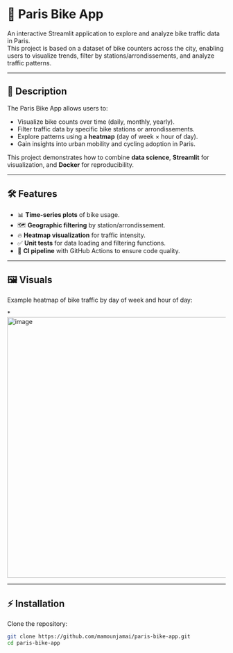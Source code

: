# 🚴 Paris Bike App

An interactive Streamlit application to explore and analyze bike traffic data in Paris.  
This project is based on a dataset of bike counters across the city, enabling users to visualize trends, filter by stations/arrondissements, and analyze traffic patterns.

---

## 📖 Description

The Paris Bike App allows users to:
- Visualize bike counts over time (daily, monthly, yearly).
- Filter traffic data by specific bike stations or arrondissements.
- Explore patterns using a **heatmap** (day of week × hour of day).
- Gain insights into urban mobility and cycling adoption in Paris.

This project demonstrates how to combine **data science**, **Streamlit** for visualization, and **Docker** for reproducibility.

---

## 🛠️ Features

- 📊 **Time-series plots** of bike usage.
- 🗺️ **Geographic filtering** by station/arrondissement.
- 🔥 **Heatmap visualization** for traffic intensity.
- ✅ **Unit tests** for data loading and filtering functions.
- 🔄 **CI pipeline** with GitHub Actions to ensure code quality.

---

## 🖼️ Visuals

Example heatmap of bike traffic by day of week and hour of day:

*<img width="800" height="600" alt="image" src="https://github.com/user-attachments/assets/bf28e1d9-add9-421c-82f2-d8251a10c9f7" />


---

## ⚡ Installation

Clone the repository:

```bash
git clone https://github.com/mamounjamai/paris-bike-app.git
cd paris-bike-app
